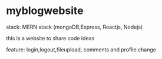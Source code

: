 # myblogwebsite

stack: MERN stack (mongoDB,Express, Reactjs, Nodejs)

this is a website to share code ideas

feature: login,logout,fileupload, comments and profile change
